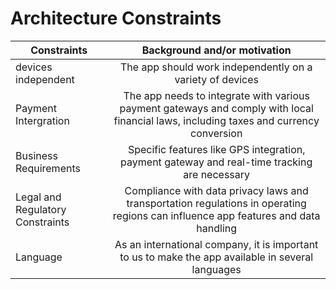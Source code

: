 # Architecture Constraints #

Constraints      | Background and/or motivation       |
| ------------- |:-------------------:|
|devices independent| 	The app should work independently on a variety of devices |
| Payment Intergration|The app needs to integrate with various payment gateways and comply with local financial laws, including taxes and currency conversion |
|Business Requirements |Specific features like GPS integration, payment gateway and real-time tracking are necessary|
|Legal and Regulatory Constraints | Compliance with data privacy laws and transportation regulations in operating regions can influence app features and data handling|
|Language | As an international company, it is important to us to make the app available in several languages




